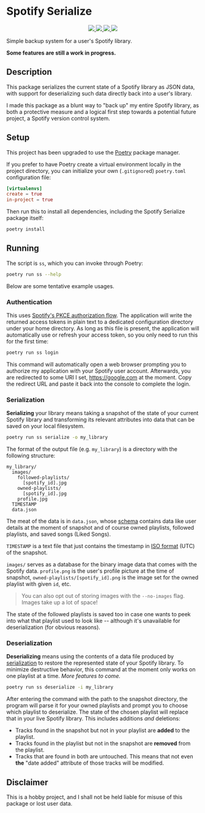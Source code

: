 # Spotify Serialize

<p align=center>
  <!-- TODO: Maybe replace this with a PyPI link if you decide to publish this package. -->
  <a href="https://github.com/vinlin24/spotify-serialize/releases">
    <img src="https://img.shields.io/badge/Version-(WIP)-brightgreen">
  </a>
  <a href="https://www.python.org/">
    <img src="https://img.shields.io/badge/Python-3.8%2B-yellowgreen">
  </a>
  <a href="https://click.palletsprojects.com/en/8.1.x/">
    <img src="https://img.shields.io/badge/CLI%20Framework-click-blueviolet">
  </a>
  <a href="https://tekore.readthedocs.io/en/stable/index.html">
    <img src="https://img.shields.io/badge/Spotify%20Framework-tekore-blue">
  </a>
</p>

Simple backup system for a user's Spotify library.

**Some features are still a work in progress.**


## Description

This package serializes the current state of a Spotify library as JSON data,
with support for deserializing such data directly back into a user's library.

I made this package as a blunt way to "back up" my entire Spotify library, as
both a protective measure and a logical first step towards a potential future
project, a Spotify version control system.


## Setup

This project has been upgraded to use the [Poetry](https://python-poetry.org/)
package manager.

If you prefer to have Poetry create a virtual environment locally in the project
directory, you can initialize your own (`.gitignore`d) `poetry.toml`
configuration file:

```toml
[virtualenvs]
create = true
in-project = true
```

Then run this to install all dependencies, including the Spotify Serialize
package itself:

```sh
poetry install
```


## Running

The script is `ss`, which you can invoke through Poetry:

```sh
poetry run ss --help
```

Below are some tentative example usages.


### Authentication

This uses [Spotify's PKCE authorization
flow](https://developer.spotify.com/documentation/general/guides/authorization/code-flow/).
The application will write the returned access tokens in plain text to a
dedicated configuration directory under your home directory.  As long as this
file is present, the application will automatically use or refresh your access
token, so you only need to run this for the first time:

```sh
poetry run ss login
```

This command will automatically open a web browser prompting you to authorize my
application with your Spotify user account.  Afterwards, you are redirected to
some URI I set, https://google.com at the moment.  Copy the redirect URL and
paste it back into the console to complete the login.


### Serialization

**Serializing** your library means taking a snapshot of the state of your
current Spotify library and transforming its relevant attributes into data that
can be saved on your local filesystem.

```sh
poetry run ss serialize -o my_library
```

The format of the output file (e.g. `my_library`) is a directory with the
following structure:

```
my_library/
  images/
    followed-playlists/
      [spotify_id].jpg
    owned-playlists/
      [spotify_id].jpg
    profile.jpg
  TIMESTAMP
  data.json
```

The meat of the data is in `data.json`, whose
[schema](schema/snapshot.schema.json) contains data like user details at the
moment of snapshot and of course owned playlists, followed playlists, and saved
songs (Liked Songs).

`TIMESTAMP` is a text file that just contains the timestamp in [ISO
format](https://en.wikipedia.org/wiki/ISO_8601) (UTC) of the snapshot.

`images/` serves as a database for the binary image data that comes with the
Spotify data.  `profile.png` is the user's profile picture at the time of
snapshot, `owned-playlists/[spotify_id].png` is the image set for the owned
playlist with given `id`, etc.

> You can also opt out of storing images with the `--no-images` flag.  Images
> take up a lot of space!

The state of the followed playlists is saved too in case one wants to peek into
what that playlist used to look like -- although it's unavailable for
deserialization (for obvious reasons).


### Deserialization

**Deserializing** means using the contents of a data file produced by
[serialization](#serialization) to restore the represented state of your Spotify
library.  To minimize destructive behavior, this command at the moment only
works on one playlist at a time.  *More features to come.*

```sh
poetry run ss deserialize -i my_library
```

After entering the command with the path to the snapshot directory, the program
will parse it for your owned playlists and prompt you to choose which playlist
to deserialize.  The state of the chosen playlist will replace that in your live
Spotify library.  This includes additions *and* deletions:

* Tracks found in the snapshot but not in your playlist are **added** to the
  playlist.
* Tracks found in the playlist but not in the snapshot are **removed** from the
  playlist.
* Tracks that are found in both are untouched.  This means that not even **the**
  "date added" attribute of those tracks will be modified.


## Disclaimer

This is a hobby project, and I shall not be held liable for misuse of this
package or lost user data.
